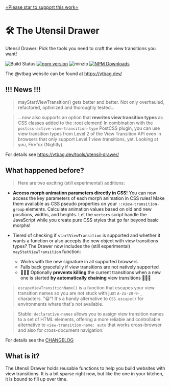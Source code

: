 [⭐️Please star to support this work⭐️](https://github.com/vtbag/utensil-drawer)

# 🛠 The Utensil Drawer

Utensil Drawer: Pick the tools you need to craft the view transitions you want!

![Build Status](https://github.com/vtbag/utensil-drawer/actions/workflows/run-build.yml/badge.svg)
[![npm version](https://img.shields.io/npm/v/@vtbag/utensil-drawer/latest)](https://www.npmjs.com/package/@vtbag/utensil-drawer)
![minzip](https://badgen.net/bundlephobia/minzip/@vtbag/utensil-drawer)
[![NPM Downloads](https://img.shields.io/npm/dw/@vtbag/utensil-drawer)](https://www.npmjs.com/package/@vtbag/utensil-drawer)

The @vtbag website can be found at https://vtbag.dev/

## !!! News !!!

> mayStartViewTransition() gets better and better. Not only overhauled, refactored, optimized and thoroughly tested...

> ...now also supports an option that **rewrites view transition types** as CSS classes added to the :root element! In combination with the `postcss-active-view-transition-type` PostCSS plugin, you can use view transition types from Level 2 of the View Transition API even in browsers that only support Level 1 view transitions, yet. Looking at you, Firefox (Nightly). 

For details see https://vtbag.dev/tools/utensil-drawer/

## What happened before?

> Here are two exciting (still experimental) additions:

* **Access morph animation parameters directly in CSS!**
You can now access the key parameters of each morph animation in CSS rules! Make them available as CSS pseudo properties on your `::view-transition-group` elements. Calculate animation values based on old and new positions, widths, and heights. Let the `vectors` script handle the JavaScript while you create pure CSS styles that go far beyond basic morphs!


* Tiered of checking if `startViewTransition` is supported and whether it wants a function or also accepts the new object with view transitions types? The Drawer now includes the (still experimental) `mayStatViewTransition` function:
    * Works with the new signature in all supported browsers
    * Falls back gracefully if view transitions are not  natively supported
    * 🥁🥁🥁 Optionally **prevents killing** the current transitions when a new one is started **by automatically chaining** view transitions 🥁🥁🥁


> `escapeViewTransitionName()` is a function that escapes your view transition names so you are not stuck with just `A-Za-Z0-9-_` characters. "😀"! It's a handy alternative to `CSS.escape()` for environments where that's not available.

> Stable: `declarative-names` allows you to assign view transition names to a set of HTML elements, offering a more reliable and controllable alternative to `view-transition-name: auto` that works cross-browser and also for cross-document navigation.

For details see the [CHANGELOG](https://github.com/vtbag/utensil-drawer/blob/main/CHANGELOG.md)

## What is it?

The Utensil Drawer holds reusable functions to help you build websites with view transitions. It is a bit sparse right now, but like the one in your kitchen, it is bound to fill up over time.

